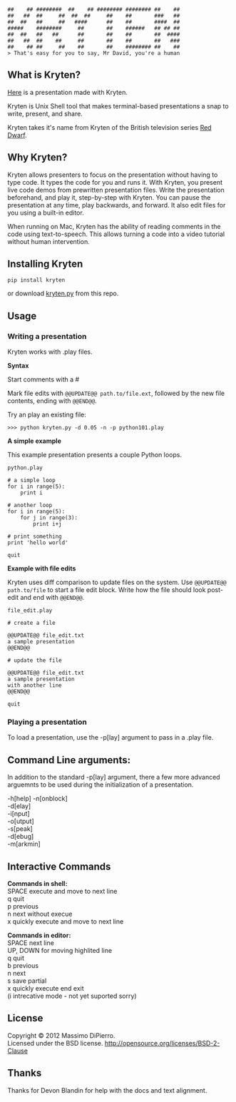 ````
##    ## ########  ##    ## ######## ######## ##    ## 
##   ##  ##     ##  ##  ##     ##    ##       ###   ## 
##  ##   ##     ##   ####      ##    ##       ####  ## 
#####    ########     ##       ##    ######   ## ## ## 
##  ##   ##   ##      ##       ##    ##       ##  #### 
##   ##  ##    ##     ##       ##    ##       ##   ### 
##    ## ##     ##    ##       ##    ######## ##    ##
> That's easy for you to say, Mr David, you're a human
````

## What is Kryten?

[Here](http://vimeo.com/20743963) is a presentation made with Kryten.

Kryten is Unix Shell tool that makes terminal-based presentations a snap to write, present, and share.

Kryten takes it's name from Kryten of the British television series [Red Dwarf](http://www.youtube.com/watch?v=CrUuuyg0Y54).

## Why Kryten?

Kryten allows presenters to focus on the presentation without having to type code. It types the code for you and runs it. With Kryten, you present live code demos from prewritten presentation files. Write the presentation beforehand, and play it, step-by-step with Kryten. You can pause the presentation at any time, play backwards, and forward. It also edit files for you using a built-in editor.

When running on Mac, Kryten has the ability of reading comments in the code using text-to-speech. 
This allows turning a code into a video tutorial without human intervention.

## Installing Kryten  
	
    pip install kryten

or download [kryten.py](https://github.com/mdipierro/kryten/blob/master/kryten.py) from this repo.
	

## Usage

### Writing a presentation

Kryten works with .play files.

**Syntax**

Start comments with a #

Mark file edits with `@@UPDATE@@ path.to/file.ext`, followed by the new file contents, ending with `@@END@@`.

Try an play an existing file:

    >>> python kryten.py -d 0.05 -n -p python101.play

**A simple example**

This example presentation presents a couple Python loops.
    
`python.play`

```
# a simple loop
for i in range(5):
    print i

# another loop
for i in range(5):
    for j in range(3):
        print i+j

# print something
print 'hello world'

quit
```

**Example with file edits**

Kryten uses diff comparison to update files on the system. Use `@@UPDATE@@ path.to/file` to start a file edit block. Write how the file should look post-edit and end with `@@END@@`.

`file_edit.play`

```
# create a file

@@UPDATE@@ file_edit.txt
a sample presentation
@@END@@

# update the file

@@UPDATE@@ file_edit.txt
a sample presentation
with another line
@@END@@

quit
```

### Playing a presentation

To load a presentation, use the -p[lay] argument to pass in a .play file.

## Command Line arguments:

In addition to the standard -p[lay] argument, there a few more advanced arguemnts to be used during the initialization of a presentation.

-h[help]
-n[onblock]  
-d[elay]  
-i[nput]  
-o[utput]  
-s[peak]  
-d[ebug]  
-m[arkmin]

## Interactive Commands

__Commands in shell:__  
SPACE execute and move to next line  
q quit  
p previous  
n next without execue  
x quickly execute and move to next line  

__Commands in editor:__  
SPACE next line  
UP, DOWN for moving highlited line  
q quit  
b previous  
n next  
s save partial  
x quickly execute end exit  
(i intrecative mode - not yet suported sorry)
	
## License

Copyright © 2012 Massimo DiPierro.  
Licensed under the BSD license.
<http://opensource.org/licenses/BSD-2-Clause>

## Thanks

Thanks for Devon Blandin for help with the docs and text alignment. 
